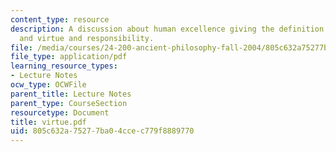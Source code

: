 ```yaml
---
content_type: resource
description: A discussion about human excellence giving the definition of excellence,
  and virtue and responsibility.
file: /media/courses/24-200-ancient-philosophy-fall-2004/805c632a75277ba04ccec779f8889770_virtue.pdf
file_type: application/pdf
learning_resource_types:
- Lecture Notes
ocw_type: OCWFile
parent_title: Lecture Notes
parent_type: CourseSection
resourcetype: Document
title: virtue.pdf
uid: 805c632a-7527-7ba0-4cce-c779f8889770
---
```

